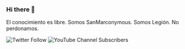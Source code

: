 ### Hi there 👋

El conocimiento es libre. Somos SanMarconymous. Somos Legión. No perdonamos.

<img alt="Twitter Follow" src="https://img.shields.io/twitter/follow/SanMarconymous?style=social"> <img alt="YouTube Channel Subscribers" src="https://img.shields.io/youtube/channel/subscribers/UC4WS_Ts08gTCTaUaKJOLLBA?style=social">

